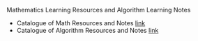Mathematics Learning Resources and Algorithm Learning Notes
- Catalogue of Math Resources and Notes [link](https://github.com/WMX567/Math-and-Algorithm-Learning/blob/master/Math_README.md)
- Catalogue of Algorithm Resources and Notes [link](https://github.com/WMX567/Math-and-Algorithm-Learning/blob/master/Algorithm_README.md)

